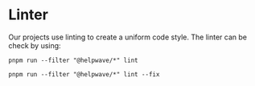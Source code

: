 # Linter
Our projects use linting to create a uniform code style. The linter can be check by using:

```shell
pnpm run --filter "@helpwave/*" lint
```

```shell
pnpm run --filter "@helpwave/*" lint --fix
```
